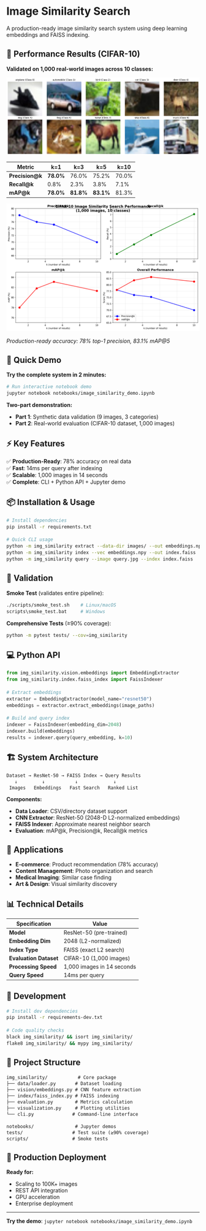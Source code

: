 # Image Similarity Search

A production-ready image similarity search system using deep learning embeddings and FAISS indexing.

## 🎯 Performance Results (CIFAR-10)




**Validated on 1,000 real-world images across 10 classes:**

![Sample Images](docs/sample_images.png)

| Metric | k=1 | k=3 | k=5 | k=10 |
|--------|-----|-----|-----|------|
| **Precision@k** | **78.0%** | 76.0% | 75.2% | 70.0% |
| **Recall@k** | 0.8% | 2.3% | 3.8% | 7.1% |
| **mAP@k** | **78.0%** | **81.8%** | **83.1%** | 81.3% |

![Performance Metrics](docs/performance_metrics.png)

*Production-ready accuracy: 78% top-1 precision, 83.1% mAP@5*

## 🚀 Quick Demo

**Try the complete system in 2 minutes:**

```bash
# Run interactive notebook demo
jupyter notebook notebooks/image_similarity_demo.ipynb
```

**Two-part demonstration:**
- **Part 1**: Synthetic data validation (9 images, 3 categories)
- **Part 2**: Real-world evaluation (CIFAR-10 dataset, 1,000 images)

## ⚡ Key Features

✅ **Production-Ready**: 78% accuracy on real data  
✅ **Fast**: 14ms per query after indexing  
✅ **Scalable**: 1,000 images in 14 seconds  
✅ **Complete**: CLI + Python API + Jupyter demo  

## 📦 Installation & Usage

```bash
# Install dependencies
pip install -r requirements.txt

# Quick CLI usage
python -m img_similarity extract --data-dir images/ --out embeddings.npy
python -m img_similarity index --vec embeddings.npy --out index.faiss
python -m img_similarity query --image query.jpg --index index.faiss
```

## 🧪 Validation

**Smoke Test** (validates entire pipeline):
```bash
./scripts/smoke_test.sh    # Linux/macOS
scripts\smoke_test.bat     # Windows
```

**Comprehensive Tests** (≥90% coverage):
```bash
python -m pytest tests/ --cov=img_similarity
```

## 💻 Python API

```python
from img_similarity.vision.embeddings import EmbeddingExtractor
from img_similarity.index.faiss_index import FaissIndexer

# Extract embeddings
extractor = EmbeddingExtractor(model_name="resnet50")
embeddings = extractor.extract_embeddings(image_paths)

# Build and query index
indexer = FaissIndexer(embedding_dim=2048)
indexer.build(embeddings)
results = indexer.query(query_embedding, k=10)
```

## 🏗️ System Architecture

```
Dataset → ResNet-50 → FAISS Index → Query Results
   ↓         ↓           ↓             ↓
 Images   Embeddings   Fast Search   Ranked List
```

**Components:**
- **Data Loader**: CSV/directory dataset support
- **CNN Extractor**: ResNet-50 (2048-D L2-normalized embeddings)  
- **FAISS Indexer**: Approximate nearest neighbor search
- **Evaluation**: mAP@k, Precision@k, Recall@k metrics

## 🎯 Applications

- **E-commerce**: Product recommendation (78% accuracy)
- **Content Management**: Photo organization and search  
- **Medical Imaging**: Similar case finding
- **Art & Design**: Visual similarity discovery

## 📊 Technical Details

| Specification | Value |
|---------------|-------|
| **Model** | ResNet-50 (pre-trained) |
| **Embedding Dim** | 2048 (L2-normalized) |
| **Index Type** | FAISS (exact L2 search) |
| **Evaluation Dataset** | CIFAR-10 (1,000 images) |
| **Processing Speed** | 1,000 images in 14 seconds |
| **Query Speed** | 14ms per query |

## 🔬 Development

```bash
# Install dev dependencies
pip install -r requirements-dev.txt

# Code quality checks
black img_similarity/ && isort img_similarity/
flake8 img_similarity/ && mypy img_similarity/
```

## 📁 Project Structure

```
img_similarity/           # Core package
├── data/loader.py       # Dataset loading
├── vision/embeddings.py # CNN feature extraction  
├── index/faiss_index.py # FAISS indexing
├── evaluation.py        # Metrics calculation
├── visualization.py     # Plotting utilities
└── cli.py              # Command-line interface

notebooks/               # Jupyter demos
tests/                  # Test suite (≥90% coverage)
scripts/                # Smoke tests
```

## 🚀 Production Deployment

**Ready for:**
- Scaling to 100K+ images
- REST API integration  
- GPU acceleration
- Enterprise deployment

---

**Try the demo**: `jupyter notebook notebooks/image_similarity_demo.ipynb`

